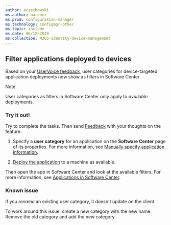 ```yaml
---
author: aczechowski
ms.author: aaroncz
ms.prod: configuration-manager
ms.technology: configmgr-other
ms.topic: include
ms.date: 06/12/2019
ms.collection: M365-identity-device-management
---
```


## <a name="bkmk_appcategory"></a> Filter applications deployed to devices

<!--4451056-->

Based on your [UserVoice feedback](https://configurationmanager.uservoice.com/forums/300492-ideas/suggestions/13252563-software-center-add-categories-to-maching-targett), user categories for device-targeted application deployments now show as filters in Software Center.

> [!Note]
> User categories as filters in Software Center only apply to *available* deployments.

### Try it out!

Try to complete the tasks. Then send [Feedback](/sccm/core/understand/find-help#product-feedback) with your thoughts on the feature.

1. Specify a **user category** for an application on the **Software Center** page of its properties. For more information, see [Manually specify application information](/sccm/apps/deploy-use/create-applications#bkmk_manual-app).

1. [Deploy the application](/sccm/apps/deploy-use/deploy-applications) to a machine as available.

Then open the app in Software Center and look at the available filters. For more information, see [Applications in Software Center](/sccm/core/understand/software-center#applications).

### Known issue

<!-- 4726793 -->

If you *rename* an existing user category, it doesn't update on the client.

To work around this issue, create a new category with the new name. Remove the old category and add the new category.

